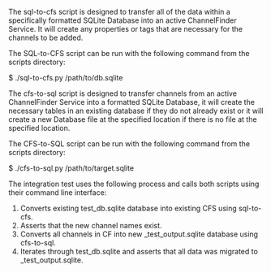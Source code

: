The sql-to-cfs script is designed to transfer all of the data within a specifically formatted SQLite Database into
an active ChannelFinder Service. It will create any properties or tags that are necessary for the channels to be
added.

The SQL-to-CFS script can be run with the following command from the scripts directory:

$ ./sql-to-cfs.py /path/to/db.sqlite


The cfs-to-sql script is designed to transfer channels from an active ChannelFinder Service into a formatted SQLite
Database, it will create the necessary tables in an existing database if they do not already exist or it will create
a new Database file at the specified location if there is no file at the specified location.

The CFS-to-SQL script can be run with the following command from the scripts directory:

$ ./cfs-to-sql.py /path/to/target.sqlite


The integration test uses the following process and calls both scripts using their command line interface:

1. Converts existing test_db.sqlite database into existing CFS using sql-to-cfs.
2. Asserts that the new channel names exist.
3. Converts all channels in CF into new _test_output.sqlite database using cfs-to-sql.
4. Iterates through test_db.sqlite and asserts that all data was migrated to _test_output.sqlite.